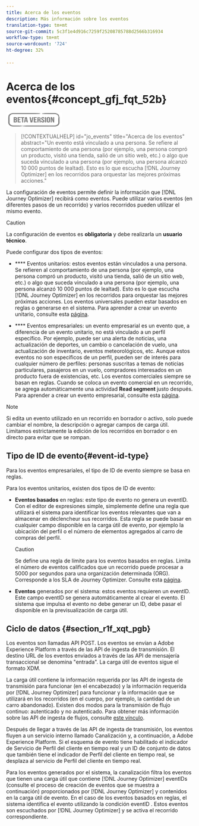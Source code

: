```yaml
---
title: Acerca de los eventos
description: Más información sobre los eventos
translation-type: tm+mt
source-git-commit: 5c3f1e4d916c7259f25208785788d2566b316934
workflow-type: tm+mt
source-wordcount: '724'
ht-degree: 32%

---
```


# Acerca de los eventos{#concept_gfj_fqt_52b}

![](../assets/do-not-localize/badge.png)

>[!CONTEXTUALHELP]
>id="jo_events"
>title="Acerca de los eventos"
>abstract="Un evento está vinculado a una persona. Se refiere al comportamiento de una persona (por ejemplo, una persona compró un producto, visitó una tienda, salió de un sitio web, etc.) o algo que suceda vinculado a una persona (por ejemplo, una persona alcanzó 10 000 puntos de lealtad). Esto es lo que escucha [!DNL Journey Optimizer] en los recorridos para orquestar las mejores próximas acciones."

La configuración de eventos permite definir la información que [!DNL Journey Optimizer] recibirá como eventos. Puede utilizar varios eventos (en diferentes pasos de un recorrido) y varios recorridos pueden utilizar el mismo evento.

>[!CAUTION]
>
>La configuración de eventos es **obligatoria** y debe realizarla un **usuario técnico**.

Puede configurar dos tipos de eventos:

* **** Eventos unitarios: estos eventos están vinculados a una persona. Se refieren al comportamiento de una persona (por ejemplo, una persona compró un producto, visitó una tienda, salió de un sitio web, etc.) o algo que suceda vinculado a una persona (por ejemplo, una persona alcanzó 10 000 puntos de lealtad). Esto es lo que escucha [!DNL Journey Optimizer] en los recorridos para orquestar las mejores próximas acciones. Los eventos universales pueden estar basados en reglas o generarse en el sistema. Para aprender a crear un evento unitario, consulte esta [página](../event/about-creating.md).

* **** Eventos empresariales: un evento empresarial es un evento que, a diferencia de un evento unitario, no está vinculado a un perfil específico. Por ejemplo, puede ser una alerta de noticias, una actualización de deportes, un cambio o cancelación de vuelo, una actualización de inventario, eventos meteorológicos, etc. Aunque estos eventos no son específicos de un perfil, pueden ser de interés para cualquier número de perfiles: personas suscritas a temas de noticias particulares, pasajeros en un vuelo, compradores interesados en un producto fuera de existencias, etc. Los eventos comerciales siempre se basan en reglas. Cuando se coloca un evento comercial en un recorrido, se agrega automáticamente una actividad **Read segment** justo después. Para aprender a crear un evento empresarial, consulte esta [página](../event/about-creating-business.md).


>[!NOTE]
>
>Si edita un evento utilizado en un recorrido en borrador o activo, solo puede cambiar el nombre, la descripción o agregar campos de carga útil. Limitamos estrictamente la edición de los recorridos en borrador o en directo para evitar que se rompan.

## Tipo de ID de evento{#event-id-type}

Para los eventos empresariales, el tipo de ID de evento siempre se basa en reglas.

Para los eventos unitarios, existen dos tipos de ID de evento:

* **Eventos basados** en reglas: este tipo de evento no genera un eventID. Con el editor de expresiones simple, simplemente define una regla que utilizará el sistema para identificar los eventos relevantes que van a almacenar en déclencheur sus recorridos. Esta regla se puede basar en cualquier campo disponible en la carga útil de evento, por ejemplo la ubicación del perfil o el número de elementos agregados al carro de compras del perfil.

   >[!CAUTION]
   >
   >Se define una regla de límite para los eventos basados en reglas. Limita el número de eventos calificados que un recorrido puede procesar a 5000 por segundos para una organización determinada (ORG). Corresponde a los SLA de Journey Optimizer. Consulte esta [página](https://helpx.adobe.com/legal/product-descriptions/journey-orchestration.html).

* **Eventos** generados por el sistema: estos eventos requieren un eventID. Este campo eventID se genera automáticamente al crear el evento. El sistema que impulsa el evento no debe generar un ID, debe pasar el disponible en la previsualización de carga útil.

## Ciclo de datos {#section_r1f_xqt_pgb}

Los eventos son llamadas API POST. Los eventos se envían a Adobe Experience Platform a través de las API de ingesta de transmisión. El destino URL de los eventos enviados a través de las API de mensajería transaccional se denomina &quot;entrada&quot;. La carga útil de eventos sigue el formato XDM.

La carga útil contiene la información requerida por las API de ingesta de transmisión para funcionar (en el encabezado) y la información requerida por [!DNL Journey Optimizer] para funcionar y la información que se utilizará en los recorridos (en el cuerpo, por ejemplo, la cantidad de un carro abandonado). Existen dos modos para la transmisión de flujo continuo: autenticado y no autenticado. Para obtener más información sobre las API de ingesta de flujos, consulte [este vínculo](https://experienceleague.adobe.com/docs/experience-platform/xdm/api/getting-started.html).

Después de llegar a través de las API de ingesta de transmisión, los eventos fluyen a un servicio interno llamado Canalización y, a continuación, a Adobe Experience Platform. Si el esquema de evento tiene habilitado el indicador de Servicio de Perfil del cliente en tiempo real y un ID de conjunto de datos que también tiene el indicador de Perfil del cliente en tiempo real, se desplaza al servicio de Perfil del cliente en tiempo real.

Para los eventos generados por el sistema, la canalización filtra los eventos que tienen una carga útil que contiene [!DNL Journey Optimizer] eventIDs (consulte el proceso de creación de eventos que se muestra a continuación) proporcionados por [!DNL Journey Optimizer] y contenidos en la carga útil de evento. En el caso de los eventos basados en reglas, el sistema identifica el evento utilizando la condición eventID . Estos eventos son escuchados por [!DNL Journey Optimizer] y se activa el recorrido correspondiente.
